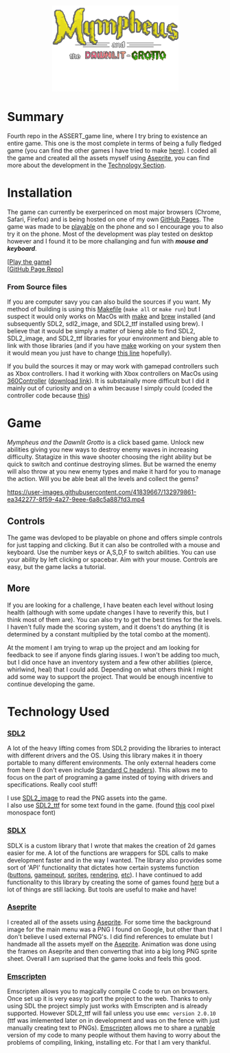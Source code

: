 <p align="center">
  <img height="200" src="https://github.com/ASSERT-game/ASSERT_game4/blob/main/assets/tittle_c.png" />
</p>

# Summary

Fourth repo in the ASSERT_game line, where I try bring to existence an entire game. This one is the most complete in terms of being a fully fledged game (you can find the other games I have tried to make [here](https://github.com/ASSERT-game)). I coded all the game and created all the assets myself using [Aseprite](https://www.aseprite.org/), you can find more about the development in the [Technology Section](#technology-used). 

# Installation

The game can currently be exerperinced on most major browsers (Chrome, Safari, Firefox) and is being hosted on one of my own [GitHub Pages](https://pages.github.com/). The game was made to be [playable](https://mrcolour.github.io/blaster/) on the phone and so I encourage you to also try it on the phone. Most of the development was play tested on desktop however and I found it to be more challanging and fun with ***mouse and keyboard***. 

[[Play the game](https://mrcolour.github.io/blaster/)]<br>
[[GitHub Page Repo](https://github.com/MrColour/mrcolour.github.io)]

### From Source files
If you are computer savy you can also build the sources if you want. My method of building is using this [Makefile](https://github.com/ASSERT-game/ASSERT_game4/blob/main/Makefile) (`make all` or `make run`) but I suspect it would only works on MacOs with [make](https://en.wikipedia.org/wiki/Make_(software)) and [brew](https://brew.sh/) installed (and subsequently SDL2, sdl2_image, and SDL2_ttf installed using brew). I believe that it would be simply a matter of bieng able to find SDL2, SDL2_image, and SDL2_ttf libraries for your environment and bieng able to link with those libraries (and if you have [make](https://en.wikipedia.org/wiki/Make_(software)) working on your system then it would mean you just have to change [this line](https://github.com/ASSERT-game/ASSERT_game4/blob/e703f2d2eb15e079fd7e0f55e56d56a2541be068/Makefile#L11) hopefully).

If you build the sources it may or may work with gamepad controllers such as Xbox controllers. I had it working with Xbox controllers on MacOs using [360Controller](https://github.com/360Controller/360Controller) ([download link](https://github.com/360Controller/360Controller/releases/tag/v1.0.0-alpha.6)). It is substainally more difficult but I did it mainly out of curiosity and on a whim because I simply could (coded the controller code because [this](https://github.com/ASSERT-game/pacman_v2))

# Game
_Mympheus and the Dawnlit Grotto_ is a click based game. Unlock new abilities giving you new ways to destroy enemy waves in increasing difficulty. Statagize in this wave shooter choosing the right ability but be quick to switch and continue destroying slimes. But be warned the enemy will also throw at you new enemy types and make it hard for you to manage the action. Will you be able beat all the levels and collect the gems?

<p align="center">
	
https://user-images.githubusercontent.com/41839667/132979861-ea342277-8f59-4a27-9eee-6a8c5a887fd3.mp4
	
</p>

## Controls
The game was devloped to be playable on phone and offers simple controls for just tapping and clicking. But it can also be controlled with a mouse and keyboard. Use the number keys or A,S,D,F to switch abilities. You can use your ability by left clicking or spacebar. Aim with your mouse. Controls are easy, but the game lacks a tutorial. 

## More
If you are looking for a challenge, I have beaten each level without losing health (although with some update changes I have to reverify this, but I think most of them are). You can also try to get the best times for the levels. I haven't fully made the scoring system, and it doens't do anything (it is determined by a constant multiplied by the total combo at the moment).

At the moment I am trying to wrap up the project and am looking for feedback to see if anyone finds glaring issues. I won't be adding too much, but I did once have an inventory system and a few other abilities (pierce, whirlwind, heal) that I could add. Depending on what others think I might add some way to support the project. That would be enough incentive to continue developing the game.

# Technology Used

### [SDL2](https://www.libsdl.org/)
A lot of the heavy lifting comes from SDL2 providing the libraries to interact with different drivers and the OS. Using this library makes it in thoery portable to many different environments. The only external headers come from here (I don't even include [Standard C headers](https://en.wikipedia.org/wiki/C_standard_library)). This allows me to focus on the part of programing a game insted of toying with drivers and specifications. Really cool stuff!

I use [SDL2_image](https://www.libsdl.org/projects/SDL_image/) to read the PNG assets into the game.<br>
I also use [SDL2_ttf](https://www.libsdl.org/projects/SDL_ttf/) for some text found in the game. (found [this](https://www.libsdl.org/projects/SDL_ttf/) cool pixel monospace font)

### [SDLX](https://github.com/MrColour/SDL_2D_init)
SDLX is a custom library that I wrote that makes the creation of 2d games easier for me. A lot of the functions are wrappers for SDL calls to make development faster and in the way I wanted. The library also provides some sort of 'API' functionality that dictates how certain systems function ([buttons](https://github.com/ASSERT-game/ASSERT_game4/blob/main/src/SDLX/SDLX_button_loop.c), [gameinput](https://github.com/ASSERT-game/ASSERT_game4/blob/main/includes/SDLX/SDLX_structs.h#L128), [sprites](https://github.com/ASSERT-game/ASSERT_game4/blob/main/includes/SDLX/SDLX_structs.h#L38), [rendering](https://github.com/ASSERT-game/ASSERT_game4/blob/main/src/SDLX/SDLX_render_queue.c), [etc](https://github.com/ASSERT-game/ASSERT_game4/tree/main/src/SDLX)). I have continued to add functionality to this library by creating the some of games found [here](https://github.com/ASSERT-game) but a lot of things are still lacking. But tools are useful to make and have!

### [Aseprite](https://www.aseprite.org/)
I created all of the assets using [Aseprite](https://www.aseprite.org/). For some time the background image for the main menu was a PNG I found on Google, but other than that I don't believe I used external PNG's. I did find references to emulate but I handmade all the assets myelf on the [Aseprite](https://www.aseprite.org/). Animation was done using the frames on Aseprite and then converting that into a big long PNG sprite sheet. Overall I am suprised that the game looks and feels this good.

### [Emscripten](https://emscripten.org/)
Emscripten allows you to magically compile C code to run on browsers. Once set up it is very easy to port the project to the web. Thanks to only using SDL the project simply just works with Emscripten and is already supported. However SDL2_ttf will fail unless you use `emmc version 2.0.10` (ttf was imlemented later on in development and was on the fence with just manually creating text to PNGs). [Emscripten](https://emscripten.org/) allows me to share a [runable](https://mrcolour.github.io/blaster/) version of my code to many people without them having to worry about the problems of compiling, linking, installing etc. For that I am very thankful. 
